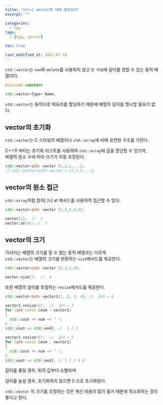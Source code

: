 ```yaml
---
title: "[C++] vector에 대해 알아보자"
excerpt: ""

categories:
  - Cpp
tags:
  - [Cpp, vector]

toc: true

last_modified_at: 2021-07-18
---
```


`std::vector`는 `new`와 `delete`를 사용하지 않고 `런 타임`에 길이를 정할 수 있는 동적 배열이다.

```cpp
#include <vector>

std::vector<Type> Name;
```

`std::vector`는 동적으로 메모리를 할당하기 때문에 배열의 길이를 명시할 필요가 없다.

## vector의 초기화

`std::vector`는 C 스타일의 배열이나 `std::array`에 비해 유연한 구조를 가진다.

C++11 부터는 초기화 리스트를 사용하여 `std::array`에 값을 할당할 수 있으며,   
배열의 원소 수에 따라 크기가 자동 조정된다.

```cpp
std::vector<int> vector {1,2,3,...};
// std::vector<int> vector = {1,2,3,...};
```

## vector의 원소 접근

`std::array`처럼 첨자[ ]나 at 메서드를 사용하여 접근할 수 있다.

```cpp
std::vector<int> vector {1,2,3,4,5};

vector[2];  //  3
vector.at(4); //  5
```

## vector의 크기

가리키는 배열의 크기를 알 수 없는 동적 배열과는 다르게   
`std::vector`는 배열의 크기를 반환하는 `size`메서드를 제공한다.

```cpp
std::vector<int> vector {1,2,3,4};

vector.size();  //  4
```

또한 배열의 길이를 조절하는 `resize`메서드를 제공한다.

```cpp
std::vector<int> vector1{1, 2, 3, 4}; //  길이 = 4

vector1.resize(3);  //  길이 = 3
for (int const &num : vector1)
{
  std::cout << num << " ";
}
std::cout << std::endl; //  1 2 3

vector1.resize(5);  //  길이 = 5
for (int const &num : vector1)
{
  std::cout << num << " ";
}
std::cout << std::endl; // 1 2 3 0 0
```

길이를 줄일 경우, 뒤의 값부터 소멸되며

길이를 늘일 경우, 초기화하지 않으면 0 으로 초기화된다.

`std::vector` 의 크기를 조정하는 것은 계산 비용이 많이 들기 때문에 최소화하는 것이 좋다고 한다.